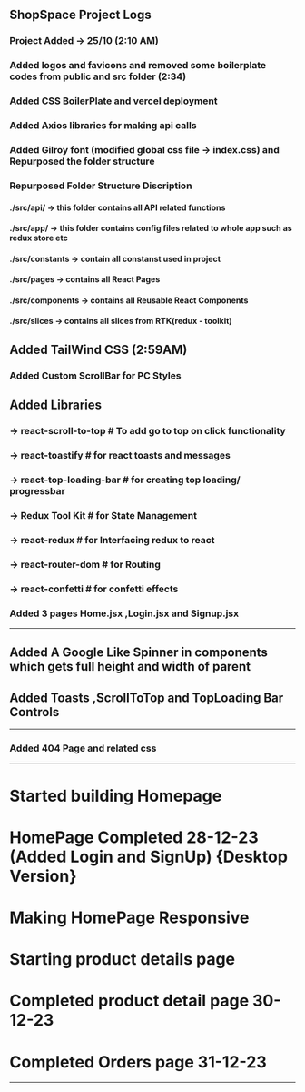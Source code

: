 ## ShopSpace Project Logs

### Project Added -> 25/10 (2:10 AM)

### Added logos and favicons and removed some boilerplate codes from public and src folder (2:34)

### Added CSS BoilerPlate and vercel deployment

### Added Axios libraries for making api calls

### Added Gilroy font (modified global css file -> index.css) and Repurposed the folder structure

### Repurposed Folder Structure Discription
#### ./src/api/ -> this folder contains all API related functions
#### ./src/app/ -> this folder contains config files related to whole app such as redux store etc
#### ./src/constants -> contain all constanst used in project
#### ./src/pages -> contains all React Pages
#### ./src/components -> contains all Reusable React Components
#### ./src/slices -> contains all slices from RTK(redux - toolkit)


## Added TailWind CSS (2:59AM)

### Added Custom ScrollBar for PC Styles

## Added Libraries
### -> react-scroll-to-top # To add go to top on click functionality
### -> react-toastify # for react toasts and messages
### -> react-top-loading-bar  # for creating top loading/ progressbar
### -> Redux Tool Kit # for State Management
### -> react-redux # for Interfacing redux to react
### -> react-router-dom # for Routing
### -> react-confetti # for confetti effects


### Added 3 pages Home.jsx ,Login.jsx and Signup.jsx
-----------------------------------------------------
## Added A Google Like Spinner in components which gets full height and width of parent 
## Added Toasts ,ScrollToTop and TopLoading Bar Controls

------------------------------------------------------
### Added 404 Page and related css

------------------------------------------------------
# Started building Homepage
# HomePage Completed 28-12-23 (Added Login and SignUp) {Desktop Version}
# Making HomePage Responsive

# Starting product details page
# Completed product detail page 30-12-23
# Completed Orders page 31-12-23

------------------------------------------------------
